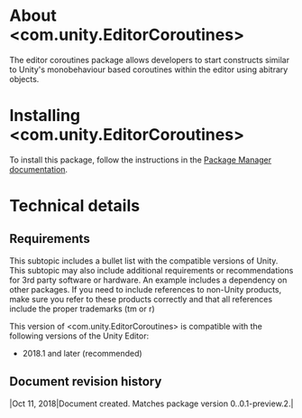 # About &lt;com.unity.EditorCoroutines&gt;

>>>
The editor coroutines package allows developers to start constructs similar to Unity's monobehaviour based coroutines within the editor using abitrary objects.
>>>



# Installing &lt;com.unity.EditorCoroutines&gt;
>>>
To install this package, follow the instructions in the [Package Manager documentation](https://docs.unity3d.com/Packages/com.unity.package-manager-ui@latest/index.html). 
>>>



# Technical details
## Requirements
>>>
This subtopic includes a bullet list with the compatible versions of Unity. This subtopic may also include additional requirements or recommendations for 3rd party software or hardware. An example includes a dependency on other packages. If you need to include references to non-Unity products, make sure you refer to these products correctly and that all references include the proper trademarks (tm or r)
>>>

This version of &lt;com.unity.EditorCoroutines&gt; is compatible with the following versions of the Unity Editor:

* 2018.1 and later (recommended)
>>>



## Document revision history
>>>
|Oct 11, 2018|Document created. Matches package version 0..0.1-preview.2.|
>>>